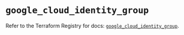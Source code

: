 # `google_cloud_identity_group`

Refer to the Terraform Registry for docs: [`google_cloud_identity_group`](https://registry.terraform.io/providers/hashicorp/google/6.20.0/docs/resources/cloud_identity_group).
